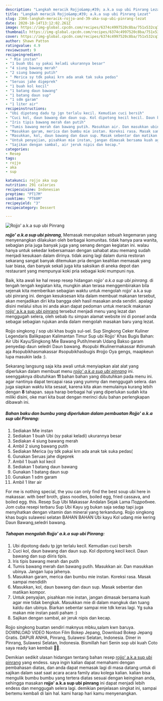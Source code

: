 ```yaml
---
description: "Langkah meracik Rojjo&amp;#39; a.k.a sup ubi Pinrang Lezat"
title: "Langkah meracik Rojjo&amp;#39; a.k.a sup ubi Pinrang Lezat"
slug: 2366-langkah-meracik-rojjo-and-39-aka-sup-ubi-pinrang-lezat
date: 2020-10-14T13:12:02.261Z
image: https://img-global.cpcdn.com/recipes/6374c4997520c8ba/751x532cq70/rojjo-aka-sup-ubi-pinrang-foto-resep-utama.jpg
thumbnail: https://img-global.cpcdn.com/recipes/6374c4997520c8ba/751x532cq70/rojjo-aka-sup-ubi-pinrang-foto-resep-utama.jpg
cover: https://img-global.cpcdn.com/recipes/6374c4997520c8ba/751x532cq70/rojjo-aka-sup-ubi-pinrang-foto-resep-utama.jpg
author: Shawn Patton
ratingvalue: 4.9
reviewcount: 9
recipeingredient:
- " Mie instan"
- "1 buah Ubi sy pakai keladi ukurannya besar"
- "4 siung bawang merah"
- "2 siung bawang putih"
- " Merica sy tdk pakai krn ada anak tak suka pedas"
- "Seruas jahe digeprek"
- "1 buah kol kecil"
- "1 batang daun bawang"
- "1 batang daun sup"
- "1 sdm garam"
- "1 liter air"
recipeinstructions:
- "Ubi dipotong dadu tp jgn terlalu kecil. Kemudian cuci bersih"
- "Cuci kol, daun bawang dan daun sup. Kol dipotong kecil kecil. Daun bawang dan sup diiris tipis."
- "Iris tipis bawang merah dan putih"
- "Tumis bawang merah dan bawang putih. Masukkan air. Dan masukkan ubinya. Jangan lupa jahenya."
- "Masukkan garam, merica dan bumbu mie instan. Koreksi rasa. Masak sampai mendidih"
- "Masukkan, kol, daun bawang dan daun sup. Masak sebentar dan matikan kompor."
- "Untuk penyajian, pisahkan mie instan, jangan dimasak bersama kuah agar mie tidak bengkak. Masukkan mie di dalam mangkuk dan tuang kaldu dan ubinya. Biarkan sebentar sampai mie tdk keras lagi. Yg suka makan mie instan pasti paham :)"
- "Sajikan dengan sambal, air jeruk nipis dan kecap."
categories:
- Resep
tags:
- rojjo
- aka
- sup

katakunci: rojjo aka sup 
nutrition: 291 calories
recipecuisine: Indonesian
preptime: "PT17M"
cooktime: "PT60M"
recipeyield: "3"
recipecategory: Dessert

---
```



![Rojjo&#39; a.k.a sup ubi Pinrang](https://img-global.cpcdn.com/recipes/6374c4997520c8ba/751x532cq70/rojjo-aka-sup-ubi-pinrang-foto-resep-utama.jpg)

<b><i>rojjo&#39; a.k.a sup ubi pinrang</i></b>, Memasak merupakan sebuah kegemaran yang menyenangkan dilakukan oleh berbagai komunitas. tidak hanya para wanita, sebagian pria juga banyak juga yang senang dengan kegiatan ini. walau hanya untuk sekedar kebersamaan dengan sahabat atau memang sudah menjadi kesukaan dalam dirinya. tidak asing lagi dalam dunia restoran sekarang sangat banyak ditemukan pria dengan keahlian memasak yang luar biasa, dan banyak sekali juga kita saksikan di aneka depot dan restaurant yang mempunyai koki pria sebagai koki mumpuni nya.

Baik, kita awali ke hal resep resep hidangan <i>rojjo&#39; a.k.a sup ubi pinrang</i>. di tengah tengah kegiatan kita, mungkin akan terasa menggembirakan bila sejenak kita memberikan sebagian waktu untuk mengolah rojjo&#39; a.k.a sup ubi pinrang ini. dengan kesuksesan kita dalam membuat makanan tersebut, akan menjadikan diri kita bangga oleh hasil masakan anda sendiri. apalagi disini melalui situs ini anda akan dapat pedoman untuk meracik makanan <u>rojjo&#39; a.k.a sup ubi pinrang</u> tersebut menjadi menu yang lezat dan menggugah selera, oleh sebab itu simpan alamat website ini di ponsel anda sebagai sebagian rujukan anda dalam mengolah masakan baru yang lezat.

Rojjo singkong / sop ubi khas bugis sul-sel. Sup Singkong Ceker Kuliner Legendaris Balikpapan Kalimantan Timur Sup ubi Rojjo&#39; Khas Bugis Bahan: Air Ubi Kayu/Singkong Mie Bawang Putih/merah Udang Bakso garam penyedap daun seledri Daun bawang. #sopubi #kulinermakassar #dirumah aja #sopubikhasmakassar #sopubikhasbugis #rojjo Oya gengs, maapkeun lupa masukin lada :).


Sekarang langsung saja kita awali untuk menyiapkan alat alat yang diperlukan dalam membuat menu <u><i>rojjo&#39; a.k.a sup ubi pinrang</i></u> ini. seenggaknya dibutuhkan <b>11</b> bahan bahan yang dibutuhkan pada menu ini. agar nantinya dapat tercapai rasa yang yummy dan menggugah selera. dan juga siapkan waktu kita sesaat, karena kita akan memulainya kurang lebih dengan <b>8</b> tahapan. saya harap berbagai hal yang diperlukan sudah kita miliki disini, oke mari kita buat dengan merinci dulu bahan perlengkapan dibawah ini.

<!--inarticleads1-->

##### Bahan baku dan bumbu yang diperlukan dalam pembuatan Rojjo&#39; a.k.a sup ubi Pinrang:

1. Sediakan  Mie instan
1. Sediakan 1 buah Ubi (sy pakai keladi) ukurannya besar
1. Sediakan 4 siung bawang merah
1. Ambil 2 siung bawang putih
1. Sediakan  Merica (sy tdk pakai krn ada anak tak suka pedas(
1. Gunakan Seruas jahe digeprek
1. Ambil 1 buah kol kecil
1. Sediakan 1 batang daun bawang
1. Gunakan 1 batang daun sup
1. Gunakan 1 sdm garam
1. Ambil 1 liter air


For me is nothing special, the you can only find the best soup ubi here in makassar. with beef broth, glass noodles, boiled egg, fried cassava, and boiled egg. this. Resep Sup Ubi Makassar Andalan Sejak Lama Подробнее. Jom cuba resepi terbaru Sup Ubi Kayu yg bukan saja sedap tapi juga menyihatkan dengan vitamin dan mineral yang terkandung. Rojjo singkong khas bugis sulawesi selatan BAHAN BAHAN Ubi kayu Kol udang mie kering Daun Bawang,seledri bawang. 

<!--inarticleads2-->

##### Tahapan mengolah Rojjo&#39; a.k.a sup ubi Pinrang:

1. Ubi dipotong dadu tp jgn terlalu kecil. Kemudian cuci bersih
1. Cuci kol, daun bawang dan daun sup. Kol dipotong kecil kecil. Daun bawang dan sup diiris tipis.
1. Iris tipis bawang merah dan putih
1. Tumis bawang merah dan bawang putih. Masukkan air. Dan masukkan ubinya. Jangan lupa jahenya.
1. Masukkan garam, merica dan bumbu mie instan. Koreksi rasa. Masak sampai mendidih
1. Masukkan, kol, daun bawang dan daun sup. Masak sebentar dan matikan kompor.
1. Untuk penyajian, pisahkan mie instan, jangan dimasak bersama kuah agar mie tidak bengkak. Masukkan mie di dalam mangkuk dan tuang kaldu dan ubinya. Biarkan sebentar sampai mie tdk keras lagi. Yg suka makan mie instan pasti paham :)
1. Sajikan dengan sambal, air jeruk nipis dan kecap.


Rojjo singkong buatan sendiri maknyus mbku,salam kwn baruya. DOWNLOAD VIDEO Nonton Film Bokep Jepang, Download Bokep Jepang Gratis. DAPUR ANHA, Pinrang, Sulawesi Selatan, Indonesia. Diner in Pinrang, Sulawesi Selatan, Indonesia. Bismillah hari Senin sop ubi kuah Coto saya ready kan kembali 🙏🏽. 

Demikian sedikit ulasan hidangan tentang bahan resep <u>rojjo&#39; a.k.a sup ubi pinrang</u> yang endess. saya ingin kalian dapat memahami dengan pembahasan diatas, dan anda dapat memasak lagi di masa datang untuk di sajikan dalam saat saat acara acara family atau kolega kalian. kalian bisa mengulik bumbu bumbu yang tertera diatas sesuai dengan keinginan anda, sehingga masakan <b>rojjo&#39; a.k.a sup ubi pinrang</b> ini dapat menjadi lebih endess dan menggugah selera lagi. demikian penjelasan singkat ini, sampai bertemu kembali di lain hal. kami harap hari kamu menyenangkan.
